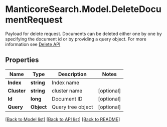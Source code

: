 # ManticoreSearch.Model.DeleteDocumentRequest
Payload for delete request. Documents can be deleted either one by one by specifying the document id or by providing a query object. For more information see  [Delete API](https://manual.manticoresearch.com/Deleting_documents) 

## Properties

Name | Type | Description | Notes
------------ | ------------- | ------------- | -------------
**Index** | **string** | Index name | 
**Cluster** | **string** | cluster name | [optional] 
**Id** | **long** | Document ID | [optional] 
**Query** | **Object** | Query tree object | [optional] 


[[Back to Model list]](../README.md#documentation-for-models) [[Back to API list]](../README.md#documentation-for-api-endpoints) [[Back to README]](../README.md)


